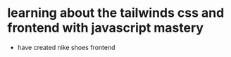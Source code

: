 # learning about the tailwinds css and frontend with javascript mastery 
- have created nike shoes frontend 
